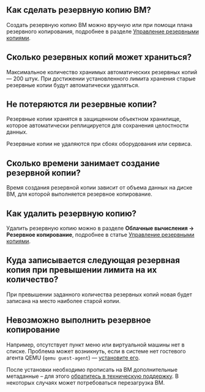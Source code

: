 ## Как сделать резервную копию ВМ?

Создать резервную копию ВМ можно вручную или при помощи плана резервного копирования, подробнее в разделе [Управление резервными копиями](../vm-backup-manage/).

## Сколько резервных копий может храниться?

Максимальное количество хранимых автоматических резервных копий — 200 штук. При достижении установленного лимита хранения старые резервные копии будут автоматически удаляться.

## Не потеряются ли резервные копии?

Резервные копии хранятся в защищенном объектном хранилище, которое автоматически реплицируется для сохранения целостности данных.

Резервные копии не удаляются при сбоях оборудования или сервиса.

## Сколько времени занимает создание резервной копии?

Время создания резервной копии зависит от объема данных на диске ВМ, для которой выполняется резервное копирование.

## Как удалить резервную копию?

Удалить резервную копию можно в разделе **Облачные вычисления → Резервное копирование**, подробнее в статье [Управление резервными копиями](../vm-backup-manage#udalenie_rezervnyh_kopiy).

## Куда записывается следующая резервная копия при превышении лимита на их количество?

При превышении заданного количества резервных копий новая будет записана на место наиболее старой копии.

## Невозможно выполнить резервное копирование

Например, отсутствует пункт меню или виртуальной машины нет в списке. Проблема может возникнуть, если в системе нет гостевого агента QEMU (`qemu guest-agent`) — [установите его](https://pve.proxmox.com/wiki/Qemu-guest-agent).

После установки необходимо прописать на ВМ дополнительные метаданные – для этого [обратитесь в техническую поддержку](/ru/contacts). В некоторых случаях может потребоваться перезагрузка ВМ.
